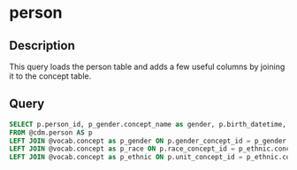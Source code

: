 # person

## Description
This query loads the person table and adds a few useful columns  by joining it to the concept table.

## Query

```sql
SELECT p.person_id, p_gender.concept_name as gender, p.birth_datetime, p_race.concept_name as race, p_ethnic.concept_name as ethnicity, p.location_id, p.provider_id, p.care_site_id 
FROM @cdm.person AS p 
LEFT JOIN @vocab.concept as p_gender ON p.gender_concept_id = p_gender.concept_id
LEFT JOIN @vocab.concept as p_race ON p.race_concept_id = p_ethnic.concept_id
LEFT JOIN @vocab.concept as p_ethnic ON p.unit_concept_id = p_ethnic.concept_id
	
```
